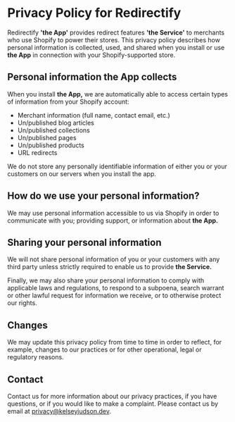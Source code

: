 Privacy Policy for Redirectify
==============================

Redirectify **'the App'** provides redirect features **'the Service'** to
merchants who use Shopify to power their stores. This privacy policy describes
how personal information is collected, used, and shared when you install or use
**the App** in connection with your Shopify-supported store.

Personal information the App collects
-------------------------------------

When you install **the App,** we are automatically able to access certain types
of information from your Shopify account:

* Merchant information (full name, contact email, etc.)
* Un/published blog articles
* Un/published collections
* Un/published pages
* Un/published products
* URL redirects

We do not store any personally identifiable information of either you or your
customers on our servers when you install the app.

How do we use your personal information?
----------------------------------------

We may use personal information accessible to us via Shopify in order to
communicate with you; providing support, or information about **the App.**

Sharing your personal information
---------------------------------

We will not share personal information of you or your customers with any third
party unless strictly required to enable us to provide **the Service.**

Finally, we may also share your personal information to comply with applicable
laws and regulations, to respond to a subpoena, search warrant or other lawful
request for information we receive, or to otherwise protect our rights.

Changes
-------

We may update this privacy policy from time to time in order to reflect, for
example, changes to our practices or for other operational, legal or regulatory
reasons.

Contact
-------

Contact us for more information about our privacy practices, if you have
questions, or if you would like to make a complaint. Please contact us by email
at [privacy@kelseyjudson.dev](mailto:privacy@kelseyjudson.dev).
